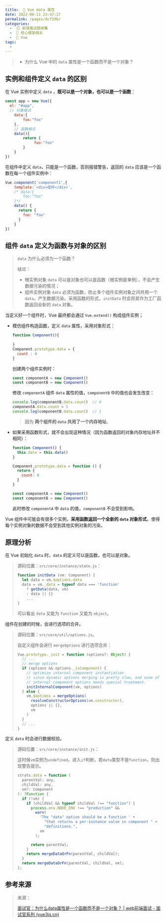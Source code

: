 ```yaml
---
title:  🍎 Vue data 属性
date: 2022-06-11 23:47:17
permalink: /pages/dcf29b/
categories:
  -  🪞 前端面试题收集
  -  🌠 核心框架相关
  -  🍎 Vue
tags:
  - 
---
```

> + 为什么 Vue 中的 `data` 属性是一个函数而不是一个对象？



## 实例和组件定义 `data` 的区别

在 Vue 实例中定义 `data` ，**既可以是一个对象，也可以是一个函数**：

```js
const app = new Vue({
  el: "#app",
  // 对象格式
    data:{
        foo:"foo"
    },
    // 函数格式
    data(){
        return {
             foo:"foo"
        }
    }
})
```



在组件中定义 `data`，只能是一个函数，否则报错警告，返回的 `data` 应该是一个函数在每一个组件实例中：
```js
Vue.component('component1',{
    template:`<div>组件</div>`,
    /* data:{
        foo:"foo"
    }*/
  	data() {
      return {
        foo: "foo"
      }
    }
})
```



## 组件 `data` 定义为函数与对象的区别

> `data` 为什么必须为一个函数？
>
> 结论：
>
> + 根实例对象 `data` 可以是对象也可以是函数（根实例是单例），不会产生数据污染的情况；
> + 组件实例对象 `data` 必须为函数，防止多个组件实例对象之间共用一个 `data`，产生数据污染。采用函数的形式，`initData` 时会将其作为工厂函数返回全新的 `data` 对象。

当定义好一个组件时，Vue 最终都会通过 `Vue.extend()` 构成组件实例；

+ 模仿组件构造函数，定义 `data` 属性，采用对象形式：

  ```js
  function Component(){
   
  }
  Component.prototype.data = {
  	count : 0
  }
  ```

  创建两个组件实例时：

  ```js
  const componentA = new Component()
  const componentB = new Component()
  ```

  修改 `componentA` 组件 `data` 属性的值，`componentB` 中的值也会发生改变：

  ```js
  console.log(componentB.data.count)  // 0
  componentA.data.count = 1
  console.log(componentB.data.count)  // 1
  ```

  > 因为 **两个组件的 `data` 共用了一个内存地址**。

+ 如果采用函数形式，就不会出现这种情况（因为函数返回的对象内存地址并不相同）：

  ```js
  function Component() {
    this.data = this.data()
  }
  
  Component.prototype.data = function () {
    return {
      count: 0
    }
  }
  
  const componentA = new Component()
  const componentB = new Component()
  ```

   此时修改 `componentA` 中 `data` 的值，`componentB` 不会受到影响。



Vue 组件中可能会有很多个实例，**采用函数返回一个全新的 `data` 对象形式**，使得每个实例对象的数据不会受到其他实例对象的污染。



## 原理分析

在 Vue 初始化 `data` 时，`data` 的定义可以是函数，也可以是对象。

> 源码位置：`src/core/instance/state.js`：
>
> ```js
> function initData (vm: Component) {
>   let data = vm.$options.data
>   data = vm._data = typeof data === 'function'
>     ? getData(data, vm)
>     : data || {}
>     ...
> }
> ```
>
> 可以看出 `data` 又能为 `function` 又能为 `object`。



组件在创建的时候，会进行选项的合并。

> 源码位置：`src/core/util/options.js`。
>
> 自定义组件会进行 `mergeOptions` 进行选项合并：
>
> ```js
> Vue.prototype._init = function (options?: Object) {
>   // ...
>   // merge options
>   if (options && options._isComponent) {
>     // optimize internal component instantiation
>     // since dynamic options merging is pretty slow, and none of the
>     // internal component options needs special treatment.
>     initInternalComponent(vm, options)
>   } else {
>     vm.$options = mergeOptions(
>       resolveConstructorOptions(vm.constructor),
>       options || {},
>       vm
>     )
>   }
>   // ...
> }
> ```



定义  `data` 时会进行数据校验。

> 源码位置：`src/core/instance/init.js`：
>
> 这时候`vm`实例为`undefined`，进入`if`判断，若`data`类型不是`function`，则出现警告提示。
>
> ```js
> strats.data = function (
>   parentVal: any,
>   childVal: any,
>   vm?: Component
> ): ?Function {
>   if (!vm) {
>     if (childVal && typeof childVal !== "function") {
>       process.env.NODE_ENV !== "production" &&
>         warn(
>           'The "data" option should be a function ' +
>             "that returns a per-instance value in component " +
>             "definitions.",
>           vm
>         );
> 
>       return parentVal;
>     }
>     return mergeDataOrFn(parentVal, childVal);
>   }
>   return mergeDataOrFn(parentVal, childVal, vm);
> };
> ```



## 参考来源

> 来源：
>
> [面试官：为什么data属性是一个函数而不是一个对象？ | web前端面试 - 面试官系列 (vue3js.cn)](https://vue3js.cn/interview/vue/data.html#三、原理分析)

